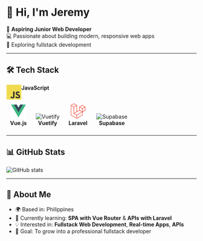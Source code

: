 # 👋 Hi, I'm Jeremy

🌱 **Aspiring Junior Web Developer**  
💻 Passionate about building modern, responsive web apps  
🚀 Exploring fullstack development

---

## 🛠 Tech Stack


<div style="display:flex; gap:2;>
  <div style="display:inline-block; text-align:center; margin:10px;">
    <img src="https://raw.githubusercontent.com/devicons/devicon/master/icons/javascript/javascript-original.svg" width="40" height="40" alt="JavaScript"/><br/>
    <b>JavaScript</b>
  </div>
  <div style="display:inline-block; text-align:center; margin:10px;">
    <img src="https://raw.githubusercontent.com/devicons/devicon/master/icons/vuejs/vuejs-original.svg" width="40" height="40" alt="Vue.js"/><br/>
    <b>Vue.js</b>
  </div>
  <div style="display:inline-block; text-align:center; margin:10px;">
    <img src="https://cdn.vuetifyjs.com/images/logos/vuetify-logo-light.svg" width="40" height="40" alt="Vuetify"/><br/>
    <b>Vuetify</b>
  </div>
  <div style="display:inline-block; text-align:center; margin:10px;">
    <img src="https://raw.githubusercontent.com/devicons/devicon/master/icons/laravel/laravel-original.svg" width="40" height="40" alt="Laravel"/><br/>
    <b>Laravel</b>
  </div>
  <div style="display:inline-block; text-align:center; margin:10px;">
    <img src="https://avatars.githubusercontent.com/u/54469796?s=200&v=4" width="40" height="40" alt="Supabase"/><br/>
    <b>Supabase</b>
  </div>
</div>


---

## 📊 GitHub Stats

<p align="left">
  <img src="https://github-readme-stats.vercel.app/api?username=jeremydanielestrada&show_icons=true&theme=radical" alt="GitHub stats" />
</p>

---

## 📌 About Me
- 🌍 Based in: Philippines  
- 🔭 Currently learning: **SPA with Vue Router** & **APIs with Laravel**  
- 💡 Interested in: **Fullstack Web Development**, **Real-time Apps**, **APIs**  
- 🎯 Goal: To grow into a professional fullstack developer  




